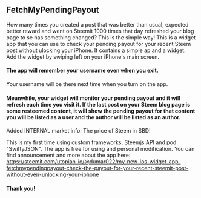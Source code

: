 ## FetchMyPendingPayout

How many times you created a post that was better than usual, expected better reward and went on Steemit 1000 times that day refreshed your blog page to se has something changed? 
This is the simple way!
This is a widget app that you can use to check your pending payout for your recent Steem post without ulocking your iPhone. 
It contains a simple ap and a widget. Add the widget by swiping left on your iPhone's main screen. 

#### The app will remember your username even when you exit. 
Your username will be there next time when you turn on the app.
#### Meanwhile, your widget will monitor your pending payout and it will refresh each time you visit it.  If the last post on your Steem blog page is some resteemed content, it will show the pending payout for that content you will be listed as a user and the author will be listed as an author.
Added INTERNAL market info: The price of Steem in SBD!

This is my first time using custom frameworks, Steemjs API and pod "SwiftyJSON".
The app is free for using and personal modification. 
You can find announcement and more about the app here:
https://steemit.com/utopian-io/@dumar022/my-new-ios-widget-app-fetchmypendingpayout-check-the-payout-for-your-recent-steemit-post-without-even-unlocking-your-iphone
#### Thank you!
